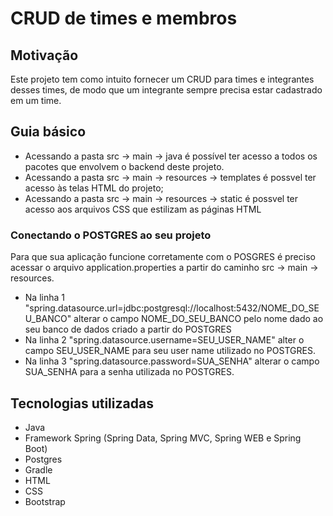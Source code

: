 # CRUD de times e membros

## Motivação

Este projeto tem como intuito fornecer um CRUD para times e integrantes desses times, de modo que um integrante sempre precisa estar cadastrado em um time.

## Guia básico

- Acessando a pasta src -> main -> java é possível ter acesso a todos os pacotes que envolvem o backend deste projeto.
- Acessando a pasta src -> main -> resources -> templates é possvel ter acesso às telas HTML do projeto;
- Acessando a pasta src -> main -> resources -> static é possvel ter acesso aos arquivos CSS que estilizam as páginas HTML

### Conectando o POSTGRES ao seu projeto

Para que sua aplicação funcione corretamente com o POSGRES é preciso acessar o arquivo application.properties a partir do caminho src -> main -> resources.
- Na linha 1 "spring.datasource.url=jdbc:postgresql://localhost:5432/NOME_DO_SEU_BANCO" alterar o campo NOME_DO_SEU_BANCO pelo nome dado ao seu banco de dados criado a partir do POSTGRES
- Na linha 2 "spring.datasource.username=SEU_USER_NAME" alter o campo SEU_USER_NAME para seu user name utilizado no POSTGRES.
- Na linha 3 "spring.datasource.password=SUA_SENHA" alterar o campo SUA_SENHA para a senha utilizada no POSTGRES.


## Tecnologias utilizadas

- Java
- Framework Spring (Spring Data, Spring MVC, Spring WEB e Spring Boot)
- Postgres
- Gradle
- HTML
- CSS
- Bootstrap


